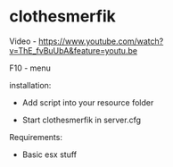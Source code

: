 # clothesmerfik

Video - https://www.youtube.com/watch?v=ThE_fvBuUbA&feature=youtu.be


F10 - menu


installation:

- Add script into your resource folder

- Start clothesmerfik in server.cfg


Requirements:

- Basic esx stuff
